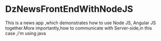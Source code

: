 # DzNewsFrontEndWithNodeJS
This is a news app ,which demonstrates how to use Node JS, Angular JS together.More importantly,how to  communicate with Server-side,in this case ,i'm using java 
